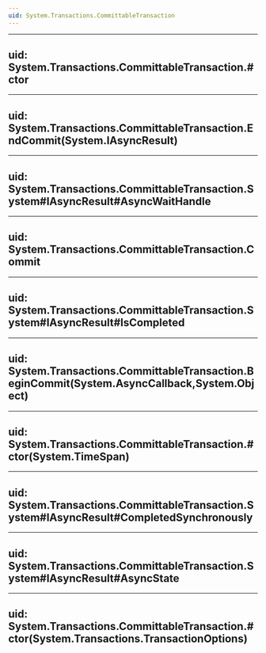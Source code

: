 ```yaml
---
uid: System.Transactions.CommittableTransaction
---
```


---
uid: System.Transactions.CommittableTransaction.#ctor
---

---
uid: System.Transactions.CommittableTransaction.EndCommit(System.IAsyncResult)
---

---
uid: System.Transactions.CommittableTransaction.System#IAsyncResult#AsyncWaitHandle
---

---
uid: System.Transactions.CommittableTransaction.Commit
---

---
uid: System.Transactions.CommittableTransaction.System#IAsyncResult#IsCompleted
---

---
uid: System.Transactions.CommittableTransaction.BeginCommit(System.AsyncCallback,System.Object)
---

---
uid: System.Transactions.CommittableTransaction.#ctor(System.TimeSpan)
---

---
uid: System.Transactions.CommittableTransaction.System#IAsyncResult#CompletedSynchronously
---

---
uid: System.Transactions.CommittableTransaction.System#IAsyncResult#AsyncState
---

---
uid: System.Transactions.CommittableTransaction.#ctor(System.Transactions.TransactionOptions)
---
